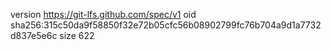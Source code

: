 version https://git-lfs.github.com/spec/v1
oid sha256:315c50da9f58850f32e72b05cfc56b08902799fc76b704a9d1a7732d837e5e6c
size 622
